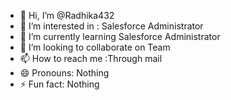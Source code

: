 - 👋 Hi, I’m @Radhika432
- 👀 I’m interested in  : Salesforce Administrator
- 🌱 I’m currently learning Salesforce Administrator
- 💞️ I’m looking to collaborate on Team
- 📫 How to reach me :Through mail
- 😄 Pronouns: Nothing
- ⚡ Fun fact: Nothing

<!---
Radhika432/Radhika432 is a ✨ special ✨ repository because its `README.md` (this file) appears on your GitHub profile.
You can click the Preview link to take a look at your changes.
--->
